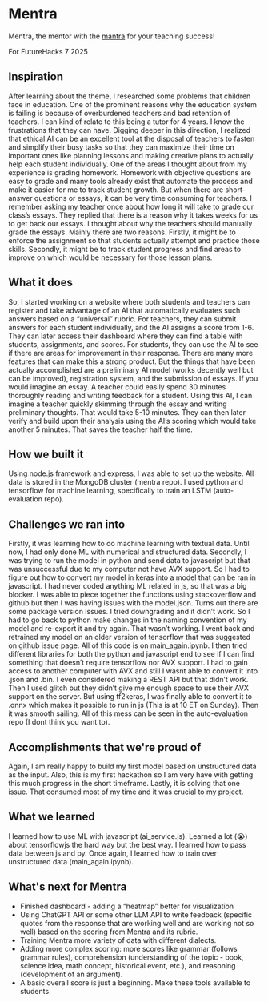 # Mentra
Mentra, the mentor with the <a href="https://github.com/CODERTG2/auto-evaluation">mantra</a> for your teaching success!

For FutureHacks 7 2025

## Inspiration
After learning about the theme, I researched some problems that children face in education. One of the prominent reasons why the education system is failing is because of overburdened teachers and bad retention of teachers. I can kind of relate to this being a tutor for 4 years. I know the frustrations that they can have. Digging deeper in this direction, I realized that ethical AI can be an excellent tool at the disposal of teachers to fasten and simplify their busy tasks so that they can maximize their time on important ones like planning lessons and making creative plans to actually help each student individually. One of the areas I thought about from my experience is grading homework. Homework with objective questions are easy to grade and many tools already exist that automate the process and make it easier for me to track student growth. But when there are short-answer questions or essays, it can be very time consuming for teachers. I remember asking my teacher once about how long it will take to grade our class’s essays. They replied that there is a reason why it takes weeks for us to get back our essays. I thought about why the teachers should manually grade the essays. Mainly there are two reasons. Firstly, it might be to enforce the assignment so that students actually attempt and practice those skills. Secondly, it might be to track student progress and find areas to improve on which would be necessary for those lesson plans.

## What it does
So, I started working on a website where both students and teachers can register and take advantage of an AI that automatically evaluates such answers based on a “universal” rubric. For teachers, they can submit answers for each student individually, and the AI assigns a score from 1-6. They can later access their dashboard where they can find a table with students, assignments, and scores. For students, they can use the AI to see if there are areas for improvement in their response. There are many more features that can make this a strong product. But the things that have been actually accomplished are a preliminary AI model (works decently well but can be improved), registration system, and the submission of essays. If you would imagine an essay. A teacher could easily spend 30 minutes thoroughly reading and writing feedback for a student. Using this AI, I can imagine a teacher quickly skimming through the essay and writing preliminary thoughts. That would take 5-10 minutes. They can then later verify and build upon their analysis using the AI’s scoring which would take another 5 minutes. That saves the teacher half the time.

## How we built it
Using node.js framework and express, I was able to set up the website. All data is stored in the MongoDB cluster (mentra repo). I used python and tensorflow for machine learning, specifically to train an LSTM (auto-evaluation repo).

## Challenges we ran into
Firstly, it was learning how to do machine learning with textual data. Until now, I had only done ML with numerical and structured data. Secondly, I was trying to run the model in python and send data to javascript but that was unsuccessful due to my computer not have AVX support. So I had to figure out how to convert my model in keras into a model that can be ran in javascript. I had never coded anything ML related in js, so that was a big blocker. I was able to piece together the functions using stackoverflow and github but then I was having issues with the model.json. Turns out there are some package version issues. I tried downgrading and it didn’t work. So I had to go back to python make changes in the naming convention of my model and re-export it and try again. That wasn’t working. I went back and retrained my model on an older version of tensorflow that was suggested on github issue page. All of this code is on main_again.ipynb. I then tried different libraries for both the python and javascript end to see if I can find something that doesn’t require tensorflow nor AVX support. I had to gain access to another computer with AVX and still I wasnt able to convert it into .json and .bin. I even considered making a REST API but that didn’t work. Then I used glitch but they didn’t give me enough space to use their AVX support on the server. But using tf2keras, I was finally able to convert it to .onnx which makes it possible to run in js (This is at 10 ET on Sunday). Then it was smooth sailing. All of this mess can be seen in the auto-evaluation repo (I dont think you want to).

## Accomplishments that we're proud of
Again, I am really happy to build my first model based on unstructured data as the input. Also, this is my first hackathon so I am very have with getting this much progress in the short timeframe. Lastly, it is solving that one issue. That consumed most of my time and it was crucial to my project.

## What we learned
I learned how to use ML with javascript (ai_service.js). Learned a lot (:sob:) about tensorflowjs the hard way but the best way. I learned how to pass data between js and py. Once again, I learned how to train over unstructured data (main_again.ipynb).

## What's next for Mentra
- Finished dashboard - adding a “heatmap” better for visualization
- Using ChatGPT API or some other LLM API to write feedback (specific quotes from the response that are working well and are working not so well) based on the scoring from Mentra and its rubric.
- Training Mentra more variety of data with different dialects.
- Adding more complex scoring: more scores like grammar (follows grammar rules), comprehension (understanding of the topic - book, science idea, math concept, historical event, etc.), and reasoning (development of an argument).
- A basic overall score is just a beginning. Make these tools available to students.
